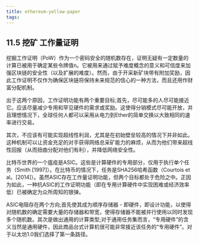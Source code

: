 ```yaml
---
title: ethereum-yellow-paper
tags:
---
```



## 11.5 挖矿 工作量证明

挖掘工作证明（PoW）作为一个密码安全的随机数存在，证明无疑有一定数量的计算已被用于确定某些令牌值n。它被用来通过赋予难度概念的意义和可信度来加强区块链的安全性（以及扩展的难度）。然而，由于开采新矿块带有附加奖励，因此工作证明不仅作为确保区块链将保持未来规范的信心的一种方法，而且还用作财富分配机制。

出于这两个原因，工作证明功能有两个重要目标;首先，尽可能多的人尽可能接近它。应该尽量减少专用和罕见硬件的需求或奖励。这使得分销模式尽可能开放，并且理想情况下，全球任何人都可以采用从电力到Ether的简单交换以大致相同的速率进行交易。

其次，不应该有可能实现超线性利润，尤其是在初始壁垒较高的情况下并非如此。这种机制可以让资金充足的对手获得网络总采矿能力的麻烦，从而为他们带来超线性回报（从而扭曲分配对他们有利），并降低网络安全性。

比特币世界的一个瘟疫是ASIC。这些是计算硬件的专用部分，仅用于执行单个任务（Smith [1997]）。在比特币的情况下，任务是SHA256哈希函数（Courtois et al。[2014]）。虽然ASIC存在工作量证明功能，但两个目标都处于危险之中。正因为如此，一种抗ASIC的工作证明功能（即在专用计算硬件中实现困难或经济效率低）已被确定为众所周知的银弹。

ASIC电阻存在两个方向;首先使其成为顺序存储器 - 即硬件，即设计功能，以使得对随机数的确定需要大量的存储器和带宽，使得存储器不能被并行使用以同时发现多个随机数。其次是做出通用的计算类型;对于通用任务集而言，“专用硬件”的含义当然是通用硬件，因此商品台式计算机很可能非常接近该任务的“专用硬件”。对于以太坊1.0我们选择了第一条路径。
